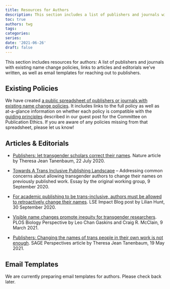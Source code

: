 ```yaml
---
title: Resources for Authors
description: This section includes a list of publishers and journals with existing name change policies, links to articles and editorials we’ve written, as well as email templates for reaching out to publishers.
toc: true
authors: twg
tags:
categories:
series:
date: '2021-06-26'
draft: false
---
```


This section includes resources for authors: A list of publishers and journals with existing name change policies, links to articles and editorials we’ve written, as well as email templates for reaching out to publishers.

<!--more-->

## Existing Policies

We have created [a public spreadsheet of publishers or journals with existing name change policies](https://t.co/RW550fAaQ8). It includes links to the full policy as well as at-a-glance information on whether each policy is compatible with the [guiding principles](/resources/principles/) described in our guest post for the Committee on Publication Ethics.
If you are aware of any policies missing from that spreadsheet, please let us know!

## Articles & Editorials

- [Publishers: let transgender scholars correct their names](https://www.nature.com/articles/d41586-020-02145-3). Nature article by Theresa Jean Tanenbaum, 22 July 2020.

- [Towards A Trans Inclusive Publishing Landscape](https://medium.com/the-name-change-policy-working-group/towards-a-trans-inclusive-publishing-landscape-893339b9868d) – Addressing common concerns about allowing transgender authors to change their names on previously published work. Essay by the original working group, 9 September 2020.

- [For academic publishing to be trans-inclusive, authors must be allowed to retroactively change their names](https://blogs.lse.ac.uk/impactofsocialsciences/2020/09/30/for-academic-publishing-to-be-trans-inclusive-authors-must-be-allowed-to-retroactively-change-their-names/). LSE Impact Blog post by Lilian Hunt, 30 September 2020.

- [Visible name changes promote inequity for transgender researchers](https://journals.plos.org/plosbiology/article?id=10.1371/journal.pbio.3001104). PLOS Biology Perspective by Leo Chan Gaskins and Craig R. McClain, 9 March 2021.

- [Publishers: Changing the names of trans people in their own work is not enough](https://perspectivesblog.sagepub.com/blog/author-services/publishers-changing-the-names-of-trans-people-in-their-own-work-is-not-enough). SAGE Perspectives article by Theresa Jean Tanenbaum, 19 May 2021.

## Email Templates

We are currently preparing email templates for authors. Please check back later.
